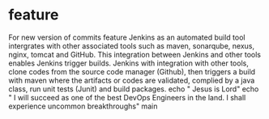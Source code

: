# feature
For new version of commits
feature
Jenkins as an automated build tool intergrates with other associated tools such as maven, sonarqube, nexus, nginx, tomcat and GitHub.
This integration between Jenkins and other tools enables Jenkins trigger builds.
Jenkins with integration with other tools, clone codes from the source code manager (Github), then triggers a build with maven where the artifacts or codes are validated, complied by a java class, run unit tests (Junit) and build packages.
echo " Jesus is Lord" 
echo " I will succeed as one of the best DevOps Engineers in the land.
I shall experience uncommon breakthroughs" main
